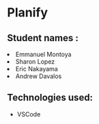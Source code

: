 # Planify

## __Student names :__

<li>Emmanuel Montoya</li>

<li>Sharon Lopez</li>

<li>Eric Nakayama</li>

<li>Andrew Davalos</li>

## Technologies used:

- VSCode


